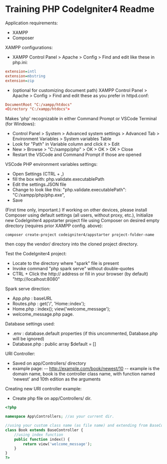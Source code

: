 # Training PHP CodeIgniter4 Readme

Application requirements:
- XAMPP
- Composer

XAMPP configurations:
- XAMPP Control Panel > Apache > Config > Find and edit like these in php.ini:

```ini
extension=intl
extension=mbstring
extension=zip
```

- (optional for customizing document path) XAMPP Control Panel > Apache > Config > Find and edit these as you prefer in httpd.conf:

```conf
DocumentRoot "C:/xampp/htdocs"
<Directory "C:/xampp/htdocs">
```

Makes 'php' recognizable in either Command Prompt or VSCode Terminal (for Windows):
- Control Panel > System > Advanced system settings > Advanced Tab > Environment Variables > System variables Table
- Look for "Path" in Variable column and click it > Edit
- New > Browse > "C:/xampp/php" > OK > OK > OK > Close
- Restart the VSCode and Command Prompt if those are opened

VSCode PHP environment variables settings:
- Open Settings (CTRL + ,)
- fill the box with: php.validate.executablePath
- Edit the settings.JSON file
- Change to look like this: "php.validate.executablePath": "C:/xampp/php/php.exe",
- Save

(First time only, important.) If working on other devices, please install Composer using default settings (all users, without proxy, etc.), Initialize new CodeIgniter4 appstarter project file using Composer on desired empty directory (requires prior XAMPP config. above):
```
composer create-project codeigniter4/appstarter project-folder-name
```
then copy the vendor/ directory into the cloned project directory.

Test the CodeIgniter4 project:
- Locate to the directory where "spark" file is present
- Invoke command "php spark serve" without double-quotes
- CTRL + Click the http:// address or fill in your browser (by default) "http://localhost:8080"

Spark serve direction:
- App.php : baseURL
- Routes.php : get('/', 'Home::index');
- Home.php : index(); view('welcome_message');
- welcome_message.php page.

Database settings used:
- .env : database.default properties (if this uncommented, Database.php will be ignored)
- Database.php : public array $default = []

URI Controller:
- Saved on app/Controllers/ directory
- example page:
-- http://example.com/book/newest/10
-- example is the domain name, book is the controller class name, with function named 'newest' and 10th edition as the arguments

Creating new URI controller example:
- Create php file on app/Controllers/ dir.
```php
<?php

namespace App\Controllers; //as your current dir.

//using your custom class name (as file name) and extending from BaseController as its base
class Book extends BaseController {
    //using index function
    public function index() {
        return view('welcome_message');
    }
}
?>
```